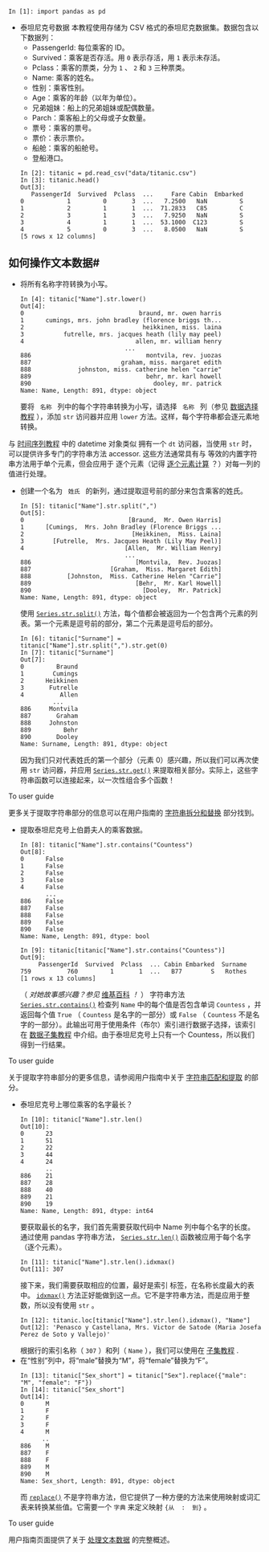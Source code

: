 ```
In [1]: import pandas as pd
```

- 泰坦尼克号数据
	本教程使用存储为 CSV 格式的泰坦尼克数据集。数据包含以下数据列：
	- PassengerId: 每位乘客的 ID。
	- Survived：乘客是否存活。用 `0` 表示存活，用 `1` 表示未存活。
	- Pclass：乘客的票类，分为 `1` 、 `2` 和 `3` 三种票类。
	- Name: 乘客的姓名。
	- 性别：乘客性别。
	- Age：乘客的年龄（以年为单位）。
	- 兄弟姐妹：船上的兄弟姐妹或配偶数量。
	- Parch：乘客船上的父母或子女数量。
	- 票号：乘客的票号。
	- 票价：表示票价。
	- 船舱：乘客的船舱号。
	- 登船港口。
	```
	In [2]: titanic = pd.read_csv("data/titanic.csv")
	In [3]: titanic.head()
	Out[3]: 
	   PassengerId  Survived  Pclass  ...     Fare Cabin  Embarked
	0            1         0       3  ...   7.2500   NaN         S
	1            2         1       1  ...  71.2833   C85         C
	2            3         1       3  ...   7.9250   NaN         S
	3            4         1       1  ...  53.1000  C123         S
	4            5         0       3  ...   8.0500   NaN         S
	[5 rows x 12 columns]
	```

## 如何操作文本数据#

- 将所有名称字符转换为小写。
	```
	In [4]: titanic["Name"].str.lower()
	Out[4]: 
	0                                braund, mr. owen harris
	1      cumings, mrs. john bradley (florence briggs th...
	2                                 heikkinen, miss. laina
	3           futrelle, mrs. jacques heath (lily may peel)
	4                               allen, mr. william henry
	                             ...                        
	886                                montvila, rev. juozas
	887                         graham, miss. margaret edith
	888             johnston, miss. catherine helen "carrie"
	889                                behr, mr. karl howell
	890                                  dooley, mr. patrick
	Name: Name, Length: 891, dtype: object
	```
	要将 `  名称  ` 列中的每个字符串转换为小写，请选择 `  名称  ` 列（参见 [数据选择教程](https://pandas.pydata.org/docs/getting_started/intro_tutorials/03_subset_data.html#min-tut-03-subset) ），添加 `str` 访问器并应用 `lower` 方法。这样，每个字符串都会逐元素地转换。

与 [时间序列教程](https://pandas.pydata.org/docs/getting_started/intro_tutorials/09_timeseries.html#min-tut-09-timeseries) 中的 datetime 对象类似 拥有一个 `dt` 访问器，当使用 `str` 时，可以提供许多专门的字符串方法 accessor. 这些方法通常具有与 等效的内置字符串方法用于单个元素，但会应用于 逐个元素（记得 [逐个元素计算](https://pandas.pydata.org/docs/getting_started/intro_tutorials/05_add_columns.html#min-tut-05-columns) ？）对每一列的值进行处理。

- 创建一个名为 `  姓氏  ` 的新列，通过提取逗号前的部分来包含乘客的姓氏。
	```
	In [5]: titanic["Name"].str.split(",")
	Out[5]: 
	0                             [Braund,  Mr. Owen Harris]
	1      [Cumings,  Mrs. John Bradley (Florence Briggs ...
	2                              [Heikkinen,  Miss. Laina]
	3        [Futrelle,  Mrs. Jacques Heath (Lily May Peel)]
	4                            [Allen,  Mr. William Henry]
	                             ...                        
	886                             [Montvila,  Rev. Juozas]
	887                      [Graham,  Miss. Margaret Edith]
	888          [Johnston,  Miss. Catherine Helen "Carrie"]
	889                             [Behr,  Mr. Karl Howell]
	890                               [Dooley,  Mr. Patrick]
	Name: Name, Length: 891, dtype: object
	```
	使用 [`Series.str.split()`](https://pandas.pydata.org/docs/reference/api/pandas.Series.str.split.html#pandas.Series.str.split "pandas.Series.str.split") 方法，每个值都会被返回为一个包含两个元素的列表。第一个元素是逗号前的部分，第二个元素是逗号后的部分。
	```
	In [6]: titanic["Surname"] = titanic["Name"].str.split(",").str.get(0)
	In [7]: titanic["Surname"]
	Out[7]: 
	0         Braund
	1        Cumings
	2      Heikkinen
	3       Futrelle
	4          Allen
	         ...    
	886     Montvila
	887       Graham
	888     Johnston
	889         Behr
	890       Dooley
	Name: Surname, Length: 891, dtype: object
	```
	因为我们只对代表姓氏的第一个部分（元素 0）感兴趣，所以我们可以再次使用 `str` 访问器，并应用 [`Series.str.get()`](https://pandas.pydata.org/docs/reference/api/pandas.Series.str.get.html#pandas.Series.str.get "pandas.Series.str.get") 来提取相关部分。实际上，这些字符串函数可以连接起来，以一次性组合多个函数！

To user guide

更多关于提取字符串部分的信息可以在用户指南的 [字符串拆分和替换](https://pandas.pydata.org/docs/user_guide/text.html#text-split) 部分找到。

- 提取泰坦尼克号上伯爵夫人的乘客数据。
	```
	In [8]: titanic["Name"].str.contains("Countess")
	Out[8]: 
	0      False
	1      False
	2      False
	3      False
	4      False
	       ...  
	886    False
	887    False
	888    False
	889    False
	890    False
	Name: Name, Length: 891, dtype: bool
	```
	```
	In [9]: titanic[titanic["Name"].str.contains("Countess")]
	Out[9]: 
	     PassengerId  Survived  Pclass  ... Cabin Embarked  Surname
	759          760         1       1  ...   B77        S   Rothes
	[1 rows x 13 columns]
	```
	（ *对她故事感兴趣？参见* [维基百科](https://en.wikipedia.org/wiki/No%C3%ABl_Leslie,_Countess_of_Rothes) *！* ）
	字符串方法 [`Series.str.contains()`](https://pandas.pydata.org/docs/reference/api/pandas.Series.str.contains.html#pandas.Series.str.contains "pandas.Series.str.contains") 检查列 `Name` 中的每个值是否包含单词 `Countess` ，并返回每个值 `True` （ `Countess` 是名字的一部分）或 `False` （ `Countess` 不是名字的一部分）。此输出可用于使用条件（布尔）索引进行数据子选择，该索引在 [数据子集教程](https://pandas.pydata.org/docs/getting_started/intro_tutorials/03_subset_data.html#min-tut-03-subset) 中介绍。由于泰坦尼克号上只有一个 Countess，所以我们得到一行结果。

To user guide

关于提取字符串部分的更多信息，请参阅用户指南中关于 [字符串匹配和提取](https://pandas.pydata.org/docs/user_guide/text.html#text-extract) 的部分。

- 泰坦尼克号上哪位乘客的名字最长？
	```
	In [10]: titanic["Name"].str.len()
	Out[10]: 
	0      23
	1      51
	2      22
	3      44
	4      24
	       ..
	886    21
	887    28
	888    40
	889    21
	890    19
	Name: Name, Length: 891, dtype: int64
	```
	要获取最长的名字，我们首先需要获取代码中 Name 列中每个名字的长度。通过使用 pandas 字符串方法， [`Series.str.len()`](https://pandas.pydata.org/docs/reference/api/pandas.Series.str.len.html#pandas.Series.str.len "pandas.Series.str.len") 函数被应用于每个名字（逐个元素）。
	```
	In [11]: titanic["Name"].str.len().idxmax()
	Out[11]: 307
	```
	接下来，我们需要获取相应的位置，最好是索引 标签，在名称长度最大的表中。 [`idxmax()`](https://pandas.pydata.org/docs/reference/api/pandas.Series.idxmax.html#pandas.Series.idxmax "pandas.Series.idxmax") 方法正好能做到这一点。它不是字符串方法，而是应用于整数，所以没有使用 `str` 。
	```
	In [12]: titanic.loc[titanic["Name"].str.len().idxmax(), "Name"]
	Out[12]: 'Penasco y Castellana, Mrs. Victor de Satode (Maria Josefa Perez de Soto y Vallejo)'
	```
	根据行的索引名称（ `307` ）和列（ `Name` ），我们可以使用在 [子集教程](https://pandas.pydata.org/docs/getting_started/intro_tutorials/03_subset_data.html#min-tut-03-subset) .
- 在“性别”列中，将“male”替换为“M”，将“female”替换为“F”。
	```
	In [13]: titanic["Sex_short"] = titanic["Sex"].replace({"male": "M", "female": "F"})
	In [14]: titanic["Sex_short"]
	Out[14]: 
	0      M
	1      F
	2      F
	3      F
	4      M
	      ..
	886    M
	887    F
	888    F
	889    M
	890    M
	Name: Sex_short, Length: 891, dtype: object
	```
	而 [`replace()`](https://pandas.pydata.org/docs/reference/api/pandas.Series.replace.html#pandas.Series.replace "pandas.Series.replace") 不是字符串方法，但它提供了一种方便的方法来使用映射或词汇表来转换某些值。它需要一个 `字典` 来定义映射 `{从  :  到}` 。

To user guide

用户指南页面提供了关于 [处理文本数据](https://pandas.pydata.org/docs/user_guide/text.html#text) 的完整概述。